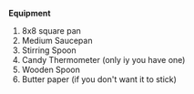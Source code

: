 **Equipment**

1) 8x8 square pan
2) Medium Saucepan
3) Stirring Spoon
4) Candy Thermometer (only iy you have one)
5) Wooden Spoon
6) Butter paper (if you don't want it to stick)